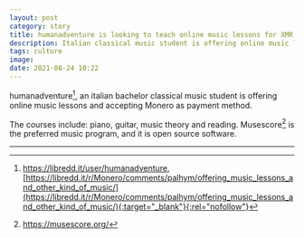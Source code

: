 ```yaml
---
layout: post
category: story
title: humanadventure is looking to teach online music lessons for XMR
description: Italian classical music student is offering online music lessons and accepting Monero as payment method.
tags: culture
image: 
date: 2021-08-24 10:22
---
```


humanadventure[^1], an italian bachelor classical music student is offering online music lessons and accepting Monero as payment method.

The courses include: piano, guitar, music theory and reading. Musescore[^2] is the preferred music program, and it is open source software.


---

[^1]: https://libredd.it/user/humanadventure, [https://libredd.it/r/Monero/comments/palhym/offering_music_lessons_and_other_kind_of_music/](https://libredd.it/r/Monero/comments/palhym/offering_music_lessons_and_other_kind_of_music/){:target="_blank"}{:rel="nofollow"}
[^2]: https://musescore.org/
